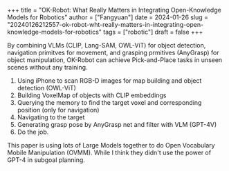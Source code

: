 +++
title = "OK-Robot: What Really Matters in Integrating Open-Knowledge Models for Robotics"
author = ["Fangyuan"]
date = 2024-01-26
slug = "20240126212557-ok-robot-wht-really-matters-in-integrating-open-knowledge-models-for-robotics"
tags = ["robotic"]
draft = false
+++

By combining VLMs (CLIP, Lang-SAM, OWL-ViT) for object detection, navigation primitves for movement, and grasping prmitives (AnyGrasp) for object manipulation, OK-Robot can achieve Pick-and-Place tasks in unseen scenes without any training.

1.  Using iPhone to scan RGB-D images for map building and object detection (OWL-ViT)
2.  Building VoxelMap of objects with CLIP embeddings
3.  Querying the memory to find the target voxel and corresponding position (only for navigation)
4.  Navigating to the target
5.  Generating grasp pose by AnyGrasp net and filter with VLM (GPT-4V)
6.  Do the job.

This paper is using lots of Large Models together to do Open Vocabulary Mobile Manipulation (OVMM). While I think they didn't use the power of GPT-4 in subgoal planning.
